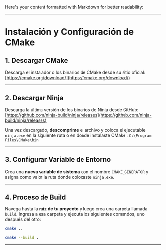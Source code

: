 Here's your content formatted with Markdown for better readability:

---

# Instalación y Configuración de CMake

## 1. Descargar CMake

Descarga el instalador o los binarios de CMake desde su sitio oficial:
[https://cmake.org/download/](https://cmake.org/download/)

---

## 2. Descargar Ninja

Descarga la última versión de los binarios de Ninja desde GitHub:
[https://github.com/ninja-build/ninja/releases](https://github.com/ninja-build/ninja/releases)

Una vez descargado, **descomprime** el archivo y coloca el ejecutable `ninja.exe` en la siguiente ruta o en donde instalaste CMake :
`C:\Program Files\CMake\bin`

---

## 3. Configurar Variable de Entorno

Crea una **nueva variable de sistema** con el nombre `CMAKE_GENERATOR` y asigna como valor la ruta donde colocaste `ninja.exe`.

---

## 4. Proceso de Build

Navega hasta la **raíz de tu proyecto** y luego crea una carpeta llamada `build`. Ingresa a esa carpeta y ejecuta los siguientes comandos, uno después del otro:

```bash
cmake ..
```

```bash
cmake --build .
```

---